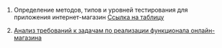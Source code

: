1. Определение методов, типов и уровней тестирования для приложения интернет-магазин
[Ссылка на таблицу](https://docs.google.com/spreadsheets/d/1qxG0XFLSDGgVYLlpyxzYIwSRxATHD8Gd-mqbhli2wdo/edit?gid=1647196050#gid=1647196050)

2. [Анализ требований к задачам по реализации функционала онлайн-магазина](https://docs.google.com/spreadsheets/d/141johBK9gJANFHpAa5hzZu4oYs9m6Z4Y0ELioYGQLLs/edit?gid=0#gid=0 "ссылка на страницу")
